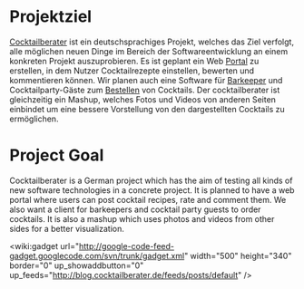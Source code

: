 # Projektziel #
[Cocktailberater](http://www.cocktailberater.de) ist ein deutschsprachiges Projekt, welches das Ziel verfolgt, alle möglichen neuen Dinge im Bereich der Softwareentwicklung an einem konkreten Projekt auszuprobieren.
Es ist geplant ein Web [Portal](Portal.md) zu erstellen, in dem Nutzer Cocktailrezepte einstellen, bewerten und kommentieren können. Wir planen auch eine Software für [Barkeeper](Kuechenclient.md) und Cocktailparty-Gäste zum [Bestellen](Bestellclient.md) von Cocktails.
Der cocktailberater ist gleichzeitig ein Mashup, welches Fotos und Videos von anderen Seiten einbindet um eine bessere Vorstellung von den dargestellten Cocktails zu ermöglichen.

# Project Goal #
Cocktailberater is a German project which has the aim of testing all kinds of new software technologies in a concrete project.
It is planned to have a web portal where users can post cocktail recipes, rate and comment them. We also want a client for barkeepers and cocktail party guests to order cocktails.
It is also a mashup which uses photos and videos from other sides for a better visualization.

<wiki:gadget url="http://google-code-feed-gadget.googlecode.com/svn/trunk/gadget.xml" width="500" height="340" border="0" up\_showaddbutton="0" up\_feeds="http://blog.cocktailberater.de/feeds/posts/default" />